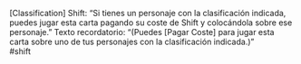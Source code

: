 [Classification] Shift: “Si tienes un personaje con la clasificación indicada, puedes jugar esta carta pagando su coste de Shift y colocándola sobre ese personaje.” Texto recordatorio: “(Puedes [Pagar Coste] para jugar esta carta sobre uno de tus personajes con la clasificación indicada.)”  
#shift